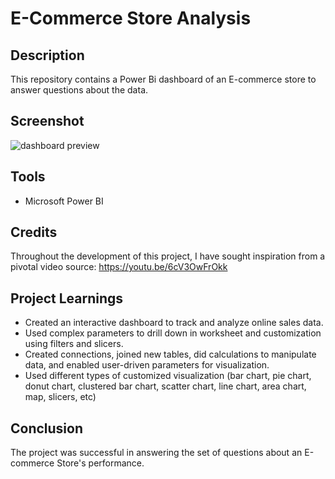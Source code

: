 # E-Commerce Store Analysis

## Description

This repository contains a Power Bi dashboard of an E-commerce store to answer questions about the data. 
<!--Analyzed E-commerce store data. Created an interactive dashboard using Power BI.-->

## Screenshot

![dashboard preview](https://github.com/user-attachments/assets/a272c7e5-7023-4710-ad59-d8eb52e126e8)

## Tools

* Microsoft Power BI

## Credits

Throughout the development of this project, I have sought inspiration from a pivotal video source: https://youtu.be/6cV3OwFrOkk

## Project Learnings

* Created an interactive dashboard to track and analyze online sales data.
* Used complex parameters to drill down in worksheet and customization using filters and slicers.
* Created connections, joined new tables, did calculations to manipulate data, and enabled user-driven parameters for visualization.
* Used different types of customized visualization (bar chart, pie chart, donut chart, clustered bar chart, scatter chart, line chart, area chart, map, slicers, etc)

## Conclusion

The project was successful in answering the set of questions about an E-commerce Store's performance. 

